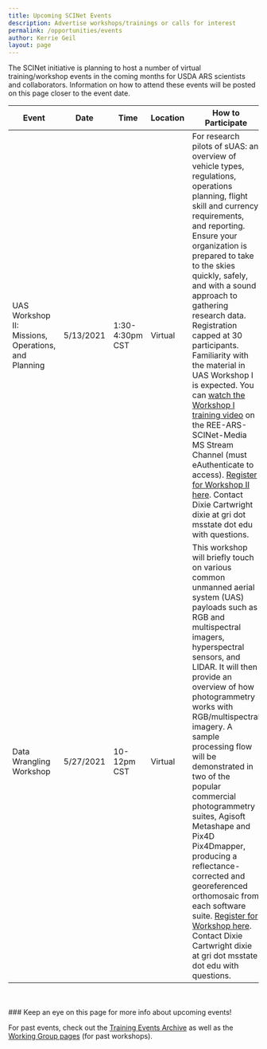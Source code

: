 ```yaml
---
title: Upcoming SCINet Events 
description: Advertise workshops/trainings or calls for interest
permalink: /opportunities/events
author: Kerrie Geil
layout: page
---
```


The SCINet initiative is planning to host a number of virtual training/workshop events in the coming months for USDA ARS scientists and collaborators. Information on how to attend these events will be posted on this page closer to the event date. 

**Event** | **Date** | **Time** | **Location** | **How to Participate**
---|---|---|---|---|
UAS Workshop II: Missions, Operations, and Planning | 5/13/2021 | 1:30-4:30pm CST | Virtual | For research pilots of sUAS: an overview of vehicle types, regulations, operations planning, flight skill and currency requirements, and reporting.  Ensure your organization is prepared to take to the skies quickly, safely, and with a sound approach to gathering research data. Registration capped at 30 participants. Familiarity with the material in UAS Workshop I is expected. You can [watch the Workshop I training video](https://web.microsoftstream.com/video/ab74daf3-9151-4a4e-b78b-eea25729bc40) on the REE-ARS-SCINet-Media MS Stream Channel (must eAuthenticate to access). [Register for Workshop II here](http://msuext.ms/ars). Contact Dixie Cartwright dixie at gri dot msstate dot edu with questions. 
Data Wrangling Workshop | 5/27/2021 | 10-12pm CST | Virtual | This workshop will briefly touch on various common unmanned aerial system (UAS) payloads such as RGB and multispectral imagers, hyperspectral sensors, and LIDAR. It will then provide an overview of how photogrammetry works with RGB/multispectral imagery. A sample processing flow will be demonstrated in two of the popular commercial photogrammetry suites, Agisoft Metashape and Pix4D Pix4Dmapper, producing a reflectance-corrected and georeferenced orthomosaic from each software suite. [Register for Workshop here](http://msuext.ms/ars). Contact Dixie Cartwright dixie at gri dot msstate dot edu with questions.



<br>
<br>
### Keep an eye on this page for more info about upcoming events!


For past events, check out the [Training Events Archive](/training-archive/) as well as the [Working Group pages](/working-groups/) (for past workshops).


